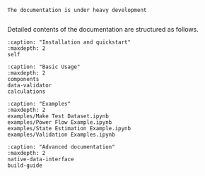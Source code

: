 <!--
SPDX-FileCopyrightText: 2022 Contributors to the Power Grid Model project <dynamic.grid.calculation@alliander.com>

SPDX-License-Identifier: MPL-2.0
-->

```{warning}
The documentation is under heavy development
```

```{include} ../README.md

```

Detailed contents of the documentation are structured as follows.

```{toctree}
:caption: "Installation and quickstart"
:maxdepth: 2
self
```

```{toctree}
:caption: "Basic Usage"
:maxdepth: 2
components
data-validator
calculations
```

```{toctree}
:caption: "Examples"
:maxdepth: 2
examples/Make Test Dataset.ipynb
examples/Power Flow Example.ipynb
examples/State Estimation Example.ipynb
examples/Validation Examples.ipynb
```

```{toctree}
:caption: "Advanced documentation"
:maxdepth: 2
native-data-interface
build-guide
```
